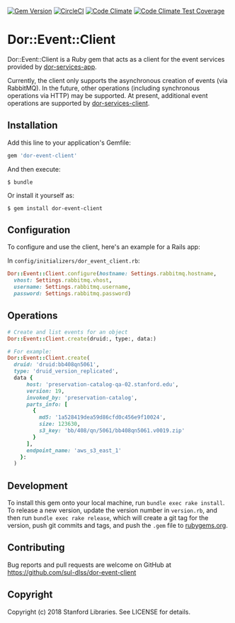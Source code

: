 [![Gem Version](https://badge.fury.io/rb/dor-event-client.svg)](https://badge.fury.io/rb/dor-event-client)
[![CircleCI](https://circleci.com/gh/sul-dlss/dor-event-client.svg?style=svg)](https://circleci.com/gh/sul-dlss/dor-event-client)
[![Code Climate](https://codeclimate.com/github/sul-dlss/dor-event-client/badges/gpa.svg)](https://codeclimate.com/github/sul-dlss/dor-event-client)
[![Code Climate Test Coverage](https://codeclimate.com/github/sul-dlss/dor-event-client/badges/coverage.svg)](https://codeclimate.com/github/sul-dlss/dorevent-client/coverage)

# Dor::Event::Client

Dor::Event::Client is a Ruby gem that acts as a client for the event services provided by [dor-services-app](https://github.com/sul-dlss/dor-services-app).

Currently, the client only supports the asynchronous creation of events (via RabbitMQ). In the future, other operations 
(including synchronous operations via HTTP) may be supported. At present, additional event operations are supported by
[dor-services-client](https://github.com/sul-dlss/dor-services-client).


## Installation

Add this line to your application's Gemfile:

```ruby
gem 'dor-event-client'
```

And then execute:

    $ bundle

Or install it yourself as:

    $ gem install dor-event-client

## Configuration

To configure and use the client, here's an example for a Rails app:

In `config/initializers/dor_event_client.rb`:
```ruby
Dor::Event::Client.configure(hostname: Settings.rabbitmq.hostname,
  vhost: Settings.rabbitmq.vhost,
  username: Settings.rabbitmq.username,
  password: Settings.rabbitmq.password)
```


## Operations

```ruby
# Create and list events for an object
Dor::Event::Client.create(druid:, type:, data:)

# For example:
Dor::Event::Client.create(
  druid: 'druid:bb408qn5061', 
  type: 'druid_version_replicated', 
  data {
      host: 'preservation-catalog-qa-02.stanford.edu',
      version: 19,
      invoked_by: 'preservation-catalog',
      parts_info: [
        {
          md5: '1a528419dea59d86cfd0c456e9f10024',
          size: 123630,
          s3_key: 'bb/408/qn/5061/bb408qn5061.v0019.zip'
        }
      ],
      endpoint_name: 'aws_s3_east_1'
    }:
  )
```

## Development

To install this gem onto your local machine, run `bundle exec rake install`. To release a new version, update the version number in `version.rb`, and then run `bundle exec rake release`, which will create a git tag for the version, push git commits and tags, and push the `.gem` file to [rubygems.org](https://rubygems.org).

## Contributing

Bug reports and pull requests are welcome on GitHub at https://github.com/sul-dlss/dor-event-client

## Copyright

Copyright (c) 2018 Stanford Libraries. See LICENSE for details.
